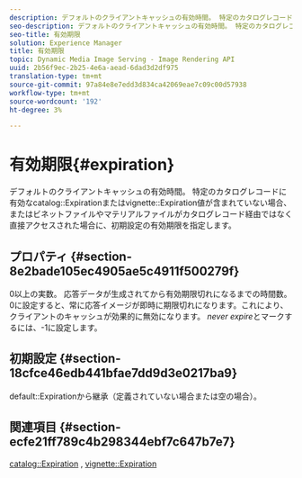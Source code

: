 ```yaml
---
description: デフォルトのクライアントキャッシュの有効時間。 特定のカタログレコードに有効なカタログ有効期限またはビネット有効期限の値が含まれていない場合や、ビネットファイルやマテリアルファイルがカタログレコード経由ではなく直接アクセスされる場合に、初期設定の有効期限を指定します。
seo-description: デフォルトのクライアントキャッシュの有効時間。 特定のカタログレコードに有効なカタログ有効期限またはビネット有効期限の値が含まれていない場合や、ビネットファイルやマテリアルファイルがカタログレコード経由ではなく直接アクセスされる場合に、初期設定の有効期限を指定します。
seo-title: 有効期限
solution: Experience Manager
title: 有効期限
topic: Dynamic Media Image Serving - Image Rendering API
uuid: 2b56f9ec-2b25-4e6a-aead-6dad3d2df975
translation-type: tm+mt
source-git-commit: 97a84e8e7edd3d834ca42069eae7c09c00d57938
workflow-type: tm+mt
source-wordcount: '192'
ht-degree: 3%

---
```



# 有効期限{#expiration}

デフォルトのクライアントキャッシュの有効時間。 特定のカタログレコードに有効なcatalog::Expirationまたはvignette::Expiration値が含まれていない場合、またはビネットファイルやマテリアルファイルがカタログレコード経由ではなく直接アクセスされた場合に、初期設定の有効期限を指定します。

## プロパティ {#section-8e2bade105ec4905ae5c4911f500279f}

0以上の実数。 応答データが生成されてから有効期限切れになるまでの時間数。 0に設定すると、常に応答イメージが即時に期限切れになります。これにより、クライアントのキャッシュが効果的に無効になります。 *never expire*&#x200B;とマークするには、-1に設定します。

## 初期設定 {#section-18cfce46edb441bfae7dd9d3e0217ba9}

default::Expirationから継承（定義されていない場合または空の場合）。

## 関連項目 {#section-ecfe21ff789c4b298344ebf7c647b7e7}

[catalog::Expiration](../../../../../ir-api/material-cat/image-rendering-api-ref/c-ir-material-catalog/c-ir-material-data-reference/r-ir-expiration-dataref.md#reference-5e93943abff54c93bf85aae3b911a3ce) ,  [vignette::Expiration](../../../../../ir-api/material-cat/image-rendering-api-ref/c-ir-material-catalog/c-ir-vignette-map-reference/r-ir-expiration-vignette.md#reference-df80829da93e4c0ab3f97a1792d9c74c)
